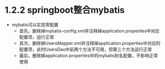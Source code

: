 # 1.2.2 springboot整合mybatis

* mybatis可以实现零配置
  * 首先，删除掉mybatis-config.xml并注释掉application.properties中对应配置项，运行正常
  * 其次，删除掉UsersMapper.xml并注释掉application.properties中对应的配置项，此时UsersDao中前两个方法不可用，但第三个方法运行正常
  * 最后，删除掉application.properties中的mybatis别名配置，不影响正常使用